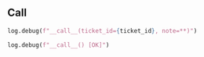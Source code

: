 ## Call

```python
log.debug(f"__call__(ticket_id={ticket_id}, note=**)")

log.debug(f"__call__() [OK]")
```